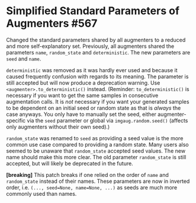 # Simplified Standard Parameters of Augmenters #567

Changed the standard parameters shared by all augmenters to a
reduced and more self-explanatory set. Previously, all augmenters
shared the parameters `name`, `random_state` and `deterministic`.
The new parameters are `seed` and `name`.

`deterministic` was removed as it was hardly ever used and because
it caused frequently confusion with regards to its meaning. The
parameter is still accepted but will now produce a deprecation
warning. Use `<augmenter>.to_deterministic()` instead.
(Reminder: `to_deterministic()` is necessary if you want to get
the same samples in consecutive augmentation calls. It is *not*
necessary if you want your generated samples to be dependent on
an initial seed or random state as that is *always* the case
anyways. You only have to manually set the seed, either
augmenter-specific via the `seed` parameter or global via
`imgaug.random.seed()` (affects only augmenters without their
own seed).)

`random_state` was renamed to `seed` as providing a seed value
is the more common use case compared to providing a random state.
Many users also seemed to be unaware that `random_state` accepted
seed values. The new name should make this more clear.
The old parameter `random_state` is still accepted, but will
likely be deprecated in the future.

**[breaking]** This patch breaks if one relied on the order of
`name` and `random_state` instead of their names. These parameters
are now in inverted order, i.e. `(..., seed=None, name=None, ...)`
as seeds are much more commonly used than names.
